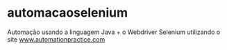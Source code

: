 # automacaoselenium
Automação usando a linguagem Java + o Webdriver Selenium utilizando o site www.automationpractice.com
